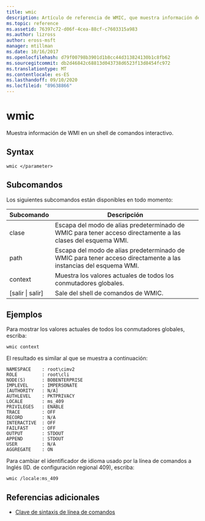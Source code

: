 ```yaml
---
title: wmic
description: Artículo de referencia de WMIC, que muestra información de WMI en un shell de comandos interactivo.
ms.topic: reference
ms.assetid: 76397c72-d06f-4cea-88cf-c7603315a983
ms.author: lizross
author: eross-msft
manager: mtillman
ms.date: 10/16/2017
ms.openlocfilehash: d79f00798b3901d1b8cc44d313824130b1c8fb62
ms.sourcegitcommit: db2d46842c68813d043738d6523f13d8454fc972
ms.translationtype: MT
ms.contentlocale: es-ES
ms.lasthandoff: 09/10/2020
ms.locfileid: "89638866"
---
```

# <a name="wmic"></a>wmic



Muestra información de WMI en un shell de comandos interactivo.



## <a name="syntax"></a>Syntax

```
wmic </parameter>
```

## <a name="sub-commands"></a>Subcomandos

Los siguientes subcomandos están disponibles en todo momento:

|Subcomando|Descripción|
|-----------|-----------|
|clase|Escapa del modo de alias predeterminado de WMIC para tener acceso directamente a las clases del esquema WMI.|
|path|Escapa del modo de alias predeterminado de WMIC para tener acceso directamente a las instancias del esquema WMI.|
|context|Muestra los valores actuales de todos los conmutadores globales.|
|[salir \| salir]|Sale del shell de comandos de WMIC.|

## <a name="examples"></a>Ejemplos

Para mostrar los valores actuales de todos los conmutadores globales, escriba:
```
wmic context
```
El resultado es similar al que se muestra a continuación:
```
NAMESPACE    : root\cimv2
ROLE         : root\cli
NODE(S)      : BOBENTERPRISE
IMPLEVEL     : IMPERSONATE
[AUTHORITY   : N/A]
AUTHLEVEL    : PKTPRIVACY
LOCALE       : ms_409
PRIVILEGES   : ENABLE
TRACE        : OFF
RECORD       : N/A
INTERACTIVE  : OFF
FAILFAST     : OFF
OUTPUT       : STDOUT
APPEND       : STDOUT
USER         : N/A
AGGREGATE    : ON
```
Para cambiar el identificador de idioma usado por la línea de comandos a Inglés (ID. de configuración regional 409), escriba:
```
wmic /locale:ms_409
```

## <a name="additional-references"></a>Referencias adicionales

- [Clave de sintaxis de línea de comandos](command-line-syntax-key.md)
